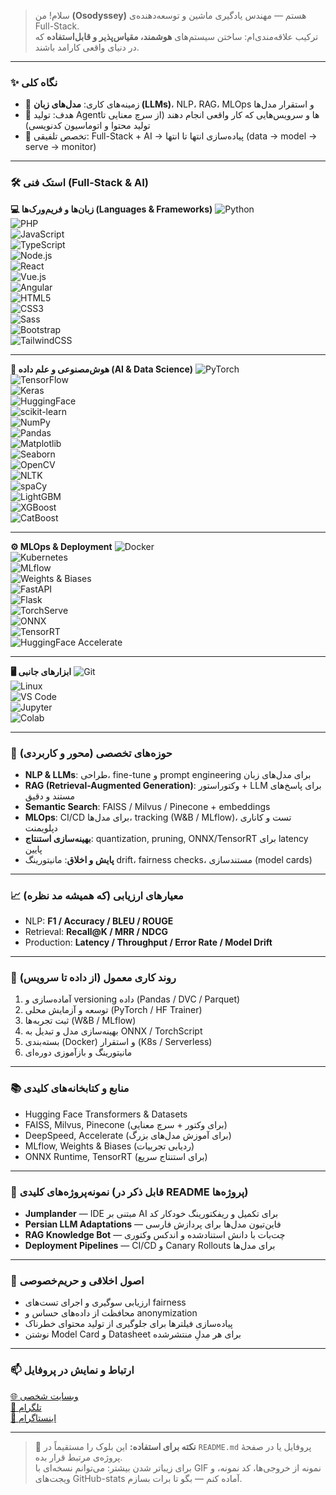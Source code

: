 > سلام! من **(Osodyssey)** هستم — مهندس یادگیری ماشین و توسعه‌دهنده‌ی Full-Stack.  
> ترکیب علاقه‌مندی‌ام: ساختن سیستم‌های **هوشمند، مقیاس‌پذیر و قابل‌استفاده** که در دنیای واقعی کارامد باشند.

---

### ✨ نگاه کلی
- 🔭 زمینه‌های کاری: **مدل‌های زبان (LLMs)**، NLP، RAG، MLOps و استقرار مدل‌ها  
- 🎯 هدف: تولید Agentها و سرویس‌هایی که کار واقعی انجام دهند (از سرچ معنایی تا تولید محتوا و اتوماسیون کدنویسی)  
- 🧩 تخصص تلفیقی: Full-Stack + AI → پیاده‌سازی انتها تا انتها (data → model → serve → monitor)

---
### 🛠️ استک فنی (Full-Stack & AI)

**💻 زبان‌ها و فریم‌ورک‌ها (Languages & Frameworks)**
![Python](https://img.shields.io/badge/Python-3776AB?logo=python&logoColor=fff)  
![PHP](https://img.shields.io/badge/PHP-777BB4?logo=php&logoColor=fff)  
![JavaScript](https://img.shields.io/badge/JavaScript-F7DF1E?logo=javascript&logoColor=000)  
![TypeScript](https://img.shields.io/badge/TypeScript-3178C6?logo=typescript&logoColor=fff)  
![Node.js](https://img.shields.io/badge/Node.js-339933?logo=node.js&logoColor=fff)  
![React](https://img.shields.io/badge/React-61DAFB?logo=react&logoColor=000)  
![Vue.js](https://img.shields.io/badge/Vue.js-4FC08D?logo=vue.js&logoColor=fff)  
![Angular](https://img.shields.io/badge/Angular-DD0031?logo=angular&logoColor=fff)  
![HTML5](https://img.shields.io/badge/HTML5-E34F26?logo=html5&logoColor=fff)  
![CSS3](https://img.shields.io/badge/CSS3-1572B6?logo=css3&logoColor=fff)  
![Sass](https://img.shields.io/badge/Sass-CC6699?logo=sass&logoColor=fff)  
![Bootstrap](https://img.shields.io/badge/Bootstrap-7952B3?logo=bootstrap&logoColor=fff)  
![TailwindCSS](https://img.shields.io/badge/TailwindCSS-06B6D4?logo=tailwind-css&logoColor=fff)  

---

**🤖 هوش‌مصنوعی و علم داده (AI & Data Science)**
![PyTorch](https://img.shields.io/badge/PyTorch-EE4C2C?logo=pytorch&logoColor=fff)  
![TensorFlow](https://img.shields.io/badge/TensorFlow-FF6F00?logo=tensorflow&logoColor=fff)  
![Keras](https://img.shields.io/badge/Keras-D00000?logo=keras&logoColor=fff)  
![HuggingFace](https://img.shields.io/badge/HuggingFace-FFA500?logo=huggingface&logoColor=fff)  
![scikit-learn](https://img.shields.io/badge/scikit--learn-F7931E?logo=scikit-learn&logoColor=fff)  
![NumPy](https://img.shields.io/badge/NumPy-013243?logo=numpy&logoColor=fff)  
![Pandas](https://img.shields.io/badge/Pandas-150458?logo=pandas&logoColor=fff)  
![Matplotlib](https://img.shields.io/badge/Matplotlib-11557C?logo=matplotlib&logoColor=fff)  
![Seaborn](https://img.shields.io/badge/Seaborn-4C72B0?logoColor=fff)  
![OpenCV](https://img.shields.io/badge/OpenCV-5C3EE8?logo=opencv&logoColor=fff)  
![NLTK](https://img.shields.io/badge/NLTK-990000?logoColor=fff)  
![spaCy](https://img.shields.io/badge/spaCy-09A3D5?logoColor=fff)  
![LightGBM](https://img.shields.io/badge/LightGBM-00FF00?logoColor=000)  
![XGBoost](https://img.shields.io/badge/XGBoost-FF9900?logoColor=000)  
![CatBoost](https://img.shields.io/badge/CatBoost-2E8B57?logoColor=fff)  

---

**⚙️ MLOps & Deployment**
![Docker](https://img.shields.io/badge/Docker-2496ED?logo=docker&logoColor=fff)  
![Kubernetes](https://img.shields.io/badge/Kubernetes-326CE5?logo=kubernetes&logoColor=fff)  
![MLflow](https://img.shields.io/badge/MLflow-000000?logo=mlflow&logoColor=fff)  
![Weights & Biases](https://img.shields.io/badge/W%26B-4110A8?logo=wandb&logoColor=fff)  
![FastAPI](https://img.shields.io/badge/FastAPI-009688?logo=fastapi&logoColor=fff)  
![Flask](https://img.shields.io/badge/Flask-000000?logo=flask&logoColor=fff)  
![TorchServe](https://img.shields.io/badge/TorchServe-EE4C2C?logoColor=fff)  
![ONNX](https://img.shields.io/badge/ONNX-000000?logo=onnx&logoColor=fff)  
![TensorRT](https://img.shields.io/badge/TensorRT-FF6600?logoColor=fff)  
![HuggingFace Accelerate](https://img.shields.io/badge/HuggingFace%20Accelerate-FFA500?logoColor=fff)  

---

**🖥️ ابزارهای جانبی**
![Git](https://img.shields.io/badge/Git-F05032?logo=git&logoColor=fff)  
![Linux](https://img.shields.io/badge/Linux-FCC624?logo=linux&logoColor=000)  
![VS Code](https://img.shields.io/badge/VS%20Code-007ACC?logo=visualstudiocode&logoColor=fff)  
![Jupyter](https://img.shields.io/badge/Jupyter-F37626?logo=jupyter&logoColor=fff)  
![Colab](https://img.shields.io/badge/Google%20Colab-4285F4?logo=googlecolab&logoColor=fff)  

---

### 🔬 حوزه‌های تخصصی (محور و کاربردی)
- **NLP & LLMs**: طراحی، fine-tune و prompt engineering برای مدل‌های زبان  
- **RAG (Retrieval-Augmented Generation)**: وکتوراستور + LLM برای پاسخ‌های مستند و دقیق  
- **Semantic Search**: FAISS / Milvus / Pinecone + embeddings  
- **MLOps**: CI/CD برای مدل‌ها، tracking (W&B / MLflow)، تست و کاناری دپلویمنت  
- **بهینه‌سازی استنتاج**: quantization, pruning, ONNX/TensorRT برای latency پایین  
- **پایش و اخلاق**: مانیتورینگ drift، fairness checks، مستندسازی (model cards)

---

### 📈 معیارهای ارزیابی (که همیشه مد نظره)
- NLP: **F1 / Accuracy / BLEU / ROUGE**  
- Retrieval: **Recall@K / MRR / NDCG**  
- Production: **Latency / Throughput / Error Rate / Model Drift**

---

### 🧩 روند کاری معمول (از داده تا سرویس)
1. آماده‌سازی و versioning داده (Pandas / DVC / Parquet)  
2. توسعه و آزمایش محلی (PyTorch / HF Trainer)  
3. ثبت تجربه‌ها (W&B / MLflow)  
4. بهینه‌سازی مدل و تبدیل به ONNX / TorchScript  
5. بسته‌بندی (Docker) و استقرار (K8s / Serverless)  
6. مانیتورینگ و بازآموزی دوره‌ای

---

### 📚 منابع و کتابخانه‌های کلیدی
- Hugging Face Transformers & Datasets  
- FAISS, Milvus, Pinecone (برای وکتور + سرچ معنایی)  
- DeepSpeed, Accelerate (برای آموزش مدل‌های بزرگ)  
- MLflow, Weights & Biases (ردیابی تجربیات)  
- ONNX Runtime, TensorRT (برای استنتاج سریع)

---

### 🧾 نمونه‌پروژه‌های کلیدی (قابل ذکر در README پروژه‌ها)
- **Jumplander** — IDE مبتنی بر AI برای تکمیل و ریفکتورینگ خودکار کد  
- **Persian LLM Adaptations** — فاین‌تیون مدل‌ها برای پردازش فارسی  
- **RAG Knowledge Bot** — چت‌بات با دانش استنادشده و اندکس وکتوری  
- **Deployment Pipelines** — CI/CD و Canary Rollouts برای مدل‌ها

---

### 🔐 اصول اخلاقی و حریم‌خصوصی
- ارزیابی سوگیری و اجرای تست‌های fairness  
- محافظت از داده‌های حساس و anonymization  
- پیاده‌سازی فیلترها برای جلوگیری از تولید محتوای خطرناک  
- نوشتن Model Card و Datasheet برای هر مدلِ منتشرشده

---

### 📫 ارتباط و نمایش در پروفایل
[🌐 وبسایت شخصی](https://jumplander.org)   
[📱 تلگرام](https://t.me/Osodysset)  
[📸 اینستاگرام](https://instagram.com/os_odyssey)

---

> 🔧 **نکته برای استفاده:** این بلوک را مستقیماً در `README.md` پروفایل یا در صفحهٔ پروژه‌ی مرتبط قرار بده.  
> برای زیباتر شدن بیشتر: می‌توانم نسخه‌ای با GIF نمونه از خروجی‌ها، کد نمونه، و ویجت‌های GitHub-stats آماده کنم — بگو تا برات بسازم.
